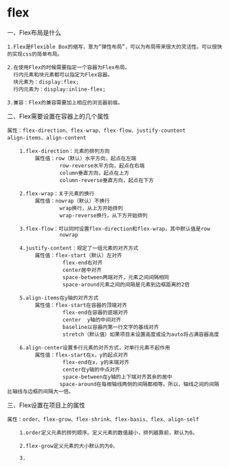 # flex


一、Flex布局是什么

	1.Flex是Flexible Box的缩写，意为“弹性布局”，可以为布局带来很大的灵活性。可以很快的实现css的简单布局。

	2.在使用Flex的时候需要指定一个容器为Flex布局。
	  行内元素和块元素都可以指定为Flex容器。
	  块元素为：display:flex;
	  行内元素为：display:inline-flex;

	3.兼容：Flex的兼容需要加上相应的浏览器前缀。

二、Flex需要设置在容器上的几个属性

	属性：flex-direction、flex-wrap、flex-flow、justify-countent
	align-items、align-content

		1.flex-direction：元素的排列方向
			 属性值：row（默认）水平方向，起点在左端
 					 row-reverse水平方向，起点在右端
 					 column垂直方向，起点在上方
                   	 column-reverse垂直方向，起点在下方

		2.flex-wrap：关于元素的换行
			 属性值：nowrap（默认）不换行
				     wrap换行，从上方开始排列
				     wrap-reverse换行，从下方开始排列

		3.flex-flow：可以同时设置flex-direction和flex-wrap，其中默认值是row
				     nowrap

		4.justify-content：规定了一组元素的对齐方式
			 属性值：flex-start（默认）左对齐
					  flex-end右对齐
					  center居中对齐
					  space-between两端对齐，元素之间间隔相同
					  space-around元素之间的间隔是元素到边框距离的2倍

		5.align-items在y轴的对齐方式
			 属性值：flex-start在容器的顶端对齐
					  flex-end在容器的底端对齐
					  center  y轴的中间对齐
					  baseline以容器内第一行文字的基线对齐 
					  stretch（默认值）如果项目未设置高度或设为auto将占满容器高度

		6.align-center设置多行元素的对齐方式，对单行元素不起作用
			 属性值：flex-start在x，y的起点对齐
					  flex-end在x，y的末端对齐
					  center在y轴的中点对齐
					  space-between在y轴的上下端对齐其余的居中
					 space-around在每根轴线两侧的间隔都相等。所以，轴线之间的间隔比轴线与边框的间隔大一倍。
					 
三、Flex设置在项目上的属性
		
	属性：order、flex-grow、flex-shrink、flex-basis、flex、align-self 				 
					 
		1.order定义元素的排列顺序。定义元素的数值越小，排列越靠前，默认为0。

		2.flex-grow定义元素的大小默认的为0，
		
		3.
					 
					 
					 
					 
					 
					 
					 
					 
					 
					 
					 
					 
					 
					 
					 
					 
					 
					 
					 
					 
					 